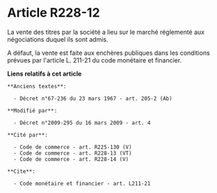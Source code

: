 # Article R228-12

La vente des titres par la société a lieu sur le marché réglementé aux négociations duquel ils sont admis.

A défaut, la vente est faite aux enchères publiques dans les conditions prévues par l'article L. 211-21 du code monétaire et
financier.

**Liens relatifs à cet article**

	**Anciens textes**:

	  - Décret n°67-236 du 23 mars 1967 - art. 205-2 (Ab)

	**Modifié par**:

	  - Décret n°2009-295 du 16 mars 2009 - art. 4

	**Cité par**:

	  - Code de commerce - art. R225-130 (V)
	  - Code de commerce - art. R228-13 (VT)
	  - Code de commerce - art. R228-14 (V)

	**Cite**:

	  - Code monétaire et financier - art. L211-21

